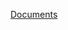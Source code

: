 [Documents](https://github.com/antnest-network/antdoc/wiki/ANT-test-network-deployment-documentation)
